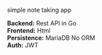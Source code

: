 simple note taking app

**Backend:** Rest API in Go  
**Frontend:** Html  
**Persistence:** MariaDB No ORM  
**Auth:** JWT
